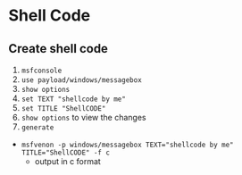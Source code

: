 # Shell Code

## Create shell code

1. `msfconsole`
2. `use payload/windows/messagebox`
3. `show options`
4. `set TEXT "shellcode by me"`
5. `set TITLE "ShellCODE"`
6. `show options` to view the changes
7. `generate`

- `msfvenon -p windows/messagebox TEXT="shellcode by me" TITLE="ShellCODE" -f c`
  - output in c format
